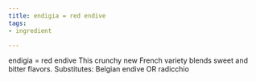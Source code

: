 ```yaml
---
title: endigia = red endive
tags:
- ingredient

---
```

endigia = red endive This crunchy new French variety blends sweet and bitter flavors. Substitutes: Belgian endive OR radicchio

